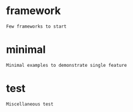 # framework
    Few frameworks to start
# minimal
    Minimal examples to demonstrate single feature
# test
    Miscellaneous test